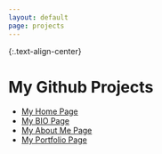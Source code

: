 ```yaml
---
layout: default
page: projects
---
```


{:.text-align-center}
# My Github Projects

<div style="margin: 0 auto;" >
  <ul>
    <li><a href="https://dan-carroll.github.io/" alt="home page">My Home Page</a></li>
    <li><a href="https://dan-carroll.github.io/dan-carroll-bio/" alt="my bio page">My BIO Page</a></li>
    <li><a href="https://dan-carroll.github.io/about/" alt="about me">My About Me Page</a></li>
    <li><a href="https://dan-carroll.github.io/dan-carroll-portfolio/" alt="">My Portfolio Page</a></li>
  </ul>
</div>